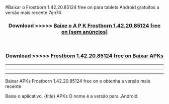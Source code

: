 #Baixar o Frostborn 1.42.20.85124 free on     para tablets Android gratuitos a versão mais recente 7qn74


<div align="center">
<h3>Download >>>>> <a href="https://pt-web.web.app/?pt= Frostborn 1.42.20.85124 free on   ">Baixe o A P K Frostborn 1.42.20.85124 free on    [sem anúncios]</a></h3><br>

<h3>Download >>>>> <a href="https://pt-web.web.app/?pt= Frostborn 1.42.20.85124 free on   ">Frostborn 1.42.20.85124 free on    Baixar APKs</a></h3>
</div>

----------------------------------------------------------

----------------------------------------------------------

----------------------------------------------------------

Baixar APKs Frostborn 1.42.20.85124 free on    e obtenha a versão mais recente

Baixe o aplicativo. {title} APKs O nome é a versão para .Android.


